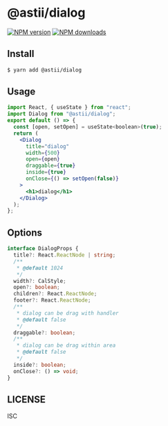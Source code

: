 # @astii/dialog

[![NPM version](https://img.shields.io/npm/v/@astii/dialog.svg?style=flat)](https://npmjs.org/package/@astii/dialog)
[![NPM downloads](http://img.shields.io/npm/dm/@astii/dialog.svg?style=flat)](https://npmjs.org/package/@astii/dialog)

## Install

```bash
$ yarn add @astii/dialog
```

## Usage

```jsx
import React, { useState } from "react";
import Dialog from "@astii/dialog";
export default () => {
  const [open, setOpen] = useState<boolean>(true);
  return (
    <Dialog
      title="dialog"
      width={500}
      open={open}
      draggable={true}
      inside={true}
      onClose={() => setOpen(false)}
    >
      <h1>dialog</h1>
    </Dialog>
  );
};
```

## Options

```ts
interface DialogProps {
  title?: React.ReactNode | string;
  /**
   * @default 1024
   */
  width?: CalStyle;
  open?: boolean;
  children?: React.ReactNode;
  footer?: React.ReactNode;
  /**
   * dialog can be drag with handler
   * @default false
   */
  draggable?: boolean;
  /**
   * dialog can be drag within area
   * @default false
   */
  inside?: boolean;
  onClose?: () => void;
}
```

## LICENSE

ISC
